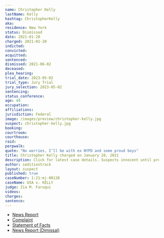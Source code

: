 ```yaml
---
name: Christopher Kelly
lastName: Kelly
hashtag: ChristopherKelly
aka:
residence: New York
status: Dismissed
date: 2021-01-20
charged: 2021-01-20
indicted:
convicted:
acquitted:
sentenced:
dismissed: 2021-06-02
deceased:
plea_hearing:
trial_date: 2023-05-02
trial_type: Jury Trial
jury_selection: 2023-05-02
sentencing:
status_conference:
age: 44
occupation:
affiliations:
jurisdiction: Federal
image: /images/preview/christopher-kelly.jpg
suspect: christopher-kelly.jpg
booking:
courtroom:
courthouse:
raid:
perpwalk:
quote: "No worries, I’ll be with ex NYPD and some proud boys"
title: Christopher Kelly charged on January 20, 2021
description: Click for latest case details. Suspects innocent until proven guilty.
author: seditiontrack
layout: suspect
published: true
caseNumber: 1:21:mj-00128
caseName: USA v. KELLY
judge: Zia M. Faruqui
videos:
charges:
sentence:
---
```


- [News Report](https://www.nydailynews.com/new-york/ny-retired-nypd-brother-capitol-riot-charges-20210121-qnobfub6n5d6vexmco7jhktxem-story.html)
- [Complaint](https://www.justice.gov/opa/page/file/1362961/download)
- [Statement of Facts](https://www.justice.gov/opa/page/file/1362961/download)
- [News Report (Dimissal)](https://13wham.com/news/nation-world/prosecutors-drop-case-against-man-charged-in-capitol-riot)

